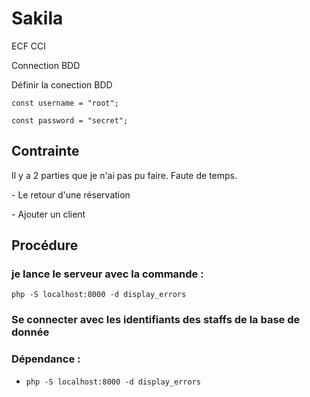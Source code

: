 # Sakila
ECF CCI
<p>Connection BDD<p>
<p>Définir la conection BDD<p>
<p><code>const username = "root";</code><p>
<p><code>const password = "secret";</code><p>

<h2>Contrainte</h2>
<p>Il y a 2 parties que je n'ai pas pu faire. Faute de temps.<p>
<p>- Le retour d'une réservation<p>
<p>- Ajouter un client<p>
  
<h2>Procédure</h2>

<h3>je lance le serveur avec la commande : </h3>
<code>php -S localhost:8000 -d display_errors </code>

<h3>Se connecter avec les identifiants des staffs de la base de donnée</h3>


### Dépendance : 
- <code>php -S localhost:8000 -d display_errors </code>
